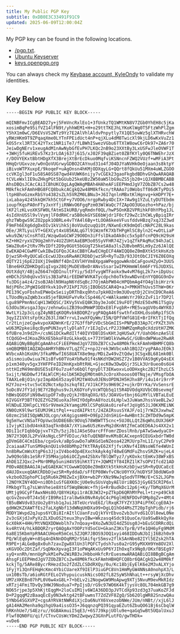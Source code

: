 ```yaml
---
title: My Public PGP Key
subtitle: 0xDB0E3C33491F91C9
updated: 2025-06-09T12:00:04Z
---
```


My PGP key can be found in the following locations.

* [/pgp.txt](/pgp.txt).
* [Ubuntu Keyserver](https://keyserver.ubuntu.com/pks/lookup?op=get&search=0xDB0E3C33491F91C9)
* [keys.openpgp.org](https://keys.openpgp.org/search?q=kyle%40ondy.org)

You can always check my [Keybase account, KyleOndy](https://keybase.io/kyleondy) to validate my identities.

## Key Below

    -----BEGIN PGP PUBLIC KEY BLOCK-----

    mQINBFmvICgBEAD27y+j5FmVncRxlEo1+3fUnkzTQ1WMtKN8V7ZGb0YhEH8c5jKa
    xosimBqPe95ifVZ14lFN9t/yhhWEM1+H+o29ttTKEJhLYKoKlWg0T5FtzWhPlZgm
    Y5hX1m0wC/D6EVsVS2WTz9Yz7E2AlVhlAldvPnpytly7X1QE5owWz5glXTHRvchW
    yRWzHKm9T9ZPqaqXme0LYTnFPEidUct4nP+qjXLu4dM8TwicXl9kjLD6wKxVuZz1
    kOS5rxl3RT3C42YTxc1NR1iTe7/fLBWhISwezVGbu6TTXlW8owC6rDk97+ZA6r70
    JeiwDgNErv1xeugAdM1nAwNybGfEvPH7LKQc2nB9o23XXtBy3LxUSFwJleOVWF1T
    +3WHj5fuHiREv57Kz3rLOAj637j615/xJ02F39qBZiet0ZBfKYly0Q6TNWEhrJzX
    r/DOVYEKxtBbtHDgXfX3BrejXtBrEcDkuo0MqfviKSNncnFZWQ2VUzf+wMFiA3Pt
    HHqQrUGxvze/w0nQoVUGrwyGDBO2CAYnud31o4fJ04DJYaNVHkOeOjaan3s8ktpY
    iBivoWTPXuxpE/9koqeF+uAgOnsn4hKMjODXqyLG+QQrt8fQkUu51MXm4uWLZGOO
    ccVKIgl3oF1u58SA0SS87qwd4VUWK6nijy7vCGEk23gaoFkgbdBDhvGhQwARAQAB
    tCVLeWxlIE9uZHkgPGt5bGUub25keUBzZW50aW5lbG9uZS5jb20+iQJXBBMBCABB
    AhsDBQsJCAcCAiICBhUKCQgLAgQWAgMBAh4HAheAFiEEPHmdJgV7ZObZB7Cs2w48
    M0kfkckFAmhHBG8FCQ8bukcACgkQ2w48M0kfkcn/tRAAo7i0WobsTf86dKTyPDi5
    ltpH8hoGzmxRbSYo4382sZLh5VRZM0LBNu3+J6I7qnlnMBxtKlHgnvg+kHDPY7E+
    ixLabay4245kkQH7kh5CtGF+y7VOO6/nrgpRwby4DcIX+7Aw9g1YZuLtyDUTEbdm
    ioupfKqsPA0nFTyJxnYfjiRNWvO6FgqPzm03WlWaQc7fZApOO3UGozho+hPaz/bj
    lKF2lzKLvoXKSFW0LfAtmSIkURB/yqRmdnf0QL/hwP5OnKB2VPRihkF0hYPbg1JL
    4sIdXnUSSl9vlVymjlF0dRHCra5B0okGYSE6bWjdr1F0cf29wZc1hCWLyBpiqIRr
    ghzTWbgwS9CZO2ppk1OBRLe4vTYA4l6By+tLOOA6keeVFusfddvHBzq7xqJ3Z3wd
    F9mFh6EXg6dgDxOIv1kVihkSj8oVUuQzuqQiOt/NXwnEcK9dmQdlcNkPC28L9kas
    OEe/JRTLyuiVT+GEXCyt4xU85KALqG7l91WzmfK7XbTHPgHlSC8yln2C+wOtLiaP
    wku9ZW/sCnsRTdI/WzqwOaGCWF29O0Dn3iFfslDkaOAk0cc5x5p8fcnPQ9cH29sH
    KZ+HH2ryxVZ9Ug2mhYv4U2ZUHtAaEBM3o05SyVFHR74Zjv1qZfkPAqMuC94hJaCi
    SWaZ0u6+2tRv7MvIDft2D9y0GUt5bGUgT25keSA8a3lsZUBvbmR5Lm9yZz6JAlQE
    EwEKAD4CGwMFCwkIBwIGFQoJCAsCBBYCAwECHgECF4AWIQQ8eZ0mBXtk5tkHsKzb
    DjwzSR+RyQUCaEcEcwUJDxu6RwAKCRDbDjwzSR+RyTuZD/93JOtObCJIY6Z0EOXq
    dQTY21j6pE2IUXjI9eBNff4DnIXVlHYVm8XpgaWPeggowWknbCaFgovHZyO+3UUS
    lBne6HXZDHKDgdiqIvgx28QjMuDEVBeDrANvsSsar1wIPKHmmWl6m6FrYGJUDXSL
    OUtXdqY/4BjaZ6647nQDInultFYiy/5d3fvygWTFaokx9w4vM76gL2k7x+iDpUsc
    eHDChJSh0qUvx5Vis3B3aPAirEEDWFWVKATycdpch0oTk9xwNDvnEnYYQ8GG9nDv
    fu3DGja4z4/2soBJAblN9HapN6YdSqBcJ7OjmAbPW04cHPQbmAg4YO4glbiHrzrk
    NdjP6hcJPgWIGd8Ykvk1OvPJIkPI7USjIBObG5CAR4Q+aJ+PMKHThUvs5ThW+0Kr
    PE139CyoFbshxEPWeQxSeiiyDRThBxq9htu7pkH02n9m3UOvqtDj2CVnCD9CReA6
    LTUodNyaZqWb3xx85jefBUHUFwYvRxlSp446/C+WAlkamWsYrJ9XzZvFi1r7DP2l
    Lgu89PPmnNsCqH13WOQSC/IKVy5VxEQ8K3by3eJo0C19uFOTjMdzE5OxM61TSgUy
    G3dOu3KvsgaJ3gv/zehnwGuiZB39odMmWP3DDxE8lFvgbR+rME5vagUV0s4WYK0J
    WwtLYi2p3cLcgZ4yNBIqKOQRvbkBDQRZrygPAQgA46fswthfxOXHLdsobRp1fSCh
    3qyIZ1VXtsFptKzZ63lJXW7rrvLIvwXFQyWm/I5N/QPfVWfG81E+BrIFKtTjIfQq
    Cr2tLnjzeCgwkvpoXADWnKrE/27G3ffbPzVDcSbGmIIS+PNPpB33Ap7CrPXZt3Vh
    wU63M2pkei8qcBymPUN3xytlyDlahT/r1EJqIvLrP2J39WMZqmRq0cXdzUtH7ZMK
    6fUBreJn9d2h+/csNG1DCkwRdIlf40IVYDBlDSvKHtJqHUSwX/Y/UahO6nzAeSlE
    tCQdGO+dJKoaZRkXE5bkoF8zGLkkeQLs+773YSWOlkVwHwSC/GUBndWPWue2RwAR
    AQABiQNyBBgBCgAmAhsCFiEEPHmdJgV7ZObZB7Cs2w48M0kfkckFAmhHBHMFCQ8b
    smQBQMB0IAQZAQoAHRYhBNvV7LqZfCz+npJ2rek3WVbcxAh1BQJZrygPAAoJEOk3
    WVbcxAh1KoUH/3fkaMRwfI6S8UATX8e9mp/MDiZw49vZtQdwj3CSgxBL681mk0Bl
    a5ismoiuOwiua7K1sBfv60TVoAYbRw91f4sNKdYDW2HSZ72v1B0VVAS9gKyQ4sEX
    p1xm340yv5gx3YHFPFeID2HnKpxbRtRHL+GjecK0w3DwQGjr3SLk3Ur8ueo0s6U4
    nttHIzM49mnBUSE5sEF6u7zu4fo6bQlfqnyDlT3EKwoxvLoODHxgkc2B2fIhzLC5
    5xijt/NGD0wfJfALWlCMj4olbK5KDgEM0tm0hJcOroXhooosO0TNqje/VMsgfbOA
    TAAXLeBjO1n/pzImpAb6X5zayOlM2tW4Ou0JENsOPDNJH5HJhx8P/i4u14ri9rrP
    H2YJoz+stvc5vC02Nctx6p3szkqf8I/VJ1kCP3s9H69C2+ujkrDYrKa/VvSensrE
    5oDc8VJfY1dj9E7Y2Bghus9vJLK6DYoFyVcWTQb5q1t5R4DVOdqXUVbC08sevmqf
    hBWsQGOSFiN98wUipOF7xByzQjkJYBXqOXG/65/3OAVGvtbnj6GiMYlLVBTaLEuE
    6IVGGYP3BTf02EZYGZ9EuoXaJhHIYOdpRnA8YozL6LHplw3JuWamJhssVaeBL2wJ
    HlNDuEJDHlpCLY6Sr9Vmek2kYamgiMXlCSPq6UAs0ireFefJqVg05JiJ0KXMEiNK
    XN0OzK9l9wrSEUMJ9KitPql++uzdAIPktt/24ZAIRsusSYAJF/o1j7rWZXJxwhwZ
    G0zmc2S8ISQpWNJOLcgn/xK4gigsmH0+O9Ep2JdnSHiG+4wHBnt3cZHTDd9w5mpK
    9g5mYwcVNSaTFOpVwcbUD8E6Bc9OVq578WBWTT5cnc+5UJ0LLQtZ6qWhLOUXJ6KP
    iIvjyKIibdU4nk83aqTknBdA7/XYiaw6U5zKevMq2dKnNtZfmCaOED6AJs4XX2x1
    0DiI1cFIqbbQpjvxTYZh/5zjJb1JASeS0arcFfFomrZDoslRnb/pATwSwwdyaCO+
    3N72Y3Q0JL2PxVAsNgLc5PfVDIuc/kbTuQENBFmvKMsBCACxepn9IEUGxbdrTW0d
    gDVmG8C4Cm1Eba/cgxGvk/aBpSuwDo7aRKGd1eNZeoa422MJUrp7nL1I/syC2Pe9
    2caiaaA7TunSM9qknQU1s9d8bMhp2fKtTRAyE62XfjfviKNvf4I8NsoWEfe4WUnI
    hn8bRwCmWsXtgP6s3JjxIV4bo4Op4EXxchkAyk4g748wEGMdFuZhsvSRZK+ujeL4
    Jw9Q9oSBs1eSRrF35MHajpb6iOCZym42SbXvfBlQWTyz7/yKOxkctEmKv38WFxBS
    AhDE1ZJQxc2+PNr0MRp5uniH4VS9ihKtT1Y+JQWMIYf84IRZ1lK7sOPVIfcd21AD
    P0DvABEBAAGJAjwEGAEKACYCGwwWIQQ8eZ0mBXtk5tkHsKzbDjwzSR+RyQUCaEcE
    dAUJDxuxqQAKCRDbDjwzSR+RyddaD/sFfEP08WvfvCNcU0YYX/hUDYSF38dUWGx0
    vkzbo0ZGphoPC1q5Ru6kZM8ZwIxjBXm+wb2PrXNz9NwJqSodVTFMW/E+CS2LJGPm
    l2NOYKINY4OD+ni0Dh1uSfG8XK0cjU0e9uSUsVqbyAElUriBQS3jGy6E5CRIP6xl
    FMkbgYTLg7sLWnVheie8XtGf5Wq8WoWc+fhjG+RrBudkDc12p6j+Ky/TbMqX6UrM
    UMtjg9GCyFfAwxNHs8O/Q8YHiKpi1rACBJW32+pZTkpD6QRhMYPeLl+tz+p49Ck8
    qcGvZeov0TJ4x5ErIB9Re1Iral8w6k0NvR4ybC4cP6glHENFDOvFOMp8gZv+4Mt4
    tB5uBWVdv83zUo2y8Ysb1qJuiJ8TeUcrVoE6I/lRxqK7FYZY33P4iPfKCcgE0A3+
    gdHW2KZXAWTfEs2faLXgNbf13dWNqUHDXa99+DgLQ1hOd4MsZT20pTghPidb/rj6
    MODY1Wvpd2qJups6YCBi8IrAItlCUanFzuQjkYVrEbvoZvb3uYvdG1COl8ewL0Ne
    2v3cGXjdJxPyXzZLXDuOS2teux3hyvIBw+Wkzasq4Sdc91QuoCe/Ua9SwBkkQyXe
    6cX0kK+4HH/MtVNQXDDWeblh7x7nQoay+0XoZwN3UI4dZ5Usg0J+bEuSCORRcdQi
    kv4RtV4/hLkBDQRZryrQAQgAxYOOPzYd5oCU+GkanZ3KsTprB/Vfe1QH6yFg9MdM
    6a8E15KbmYpR9AACUHoeR5mCeL5ZJQR7JBOS9JOQ1xyi468IDDuNJbIjI6Bzh0x9
    PQ/WlEq6yW+n8Sq4nDkNnDOqRM2r5SAifqrS5msv2flkSAnNbe82IYl5EZsk2hTA
    R9PE+jALGeBg8x0uh7zavZgw8XlUn3lPQFCTydsh7us0a2rG95yMXXH9Ym8OV2Xl
    xKGVOOc2DtZaf/SqDNxXpvagI3F1oPWqAKxUu9P6YJIhOxqTx9Ng0/OKxfBSEg97
    syQ+xnRh/mnnUgPukM1ePw2WiRB3vJHbboHkfcRrEuesmwARAQABiQI8BBgBCgAm
    AhsgFiEEPHmdJgV7ZObZB7Cs2w48M0kfkckFAmhHBHQFCQ8br6QACgkQ2w48M0kf
    kckjTg/5ARe8BycrRHezd3o2fZdZLCSDdRXQy/0u/Kc18bjEyElK6e2M3vALXYjo
    1FyjYi3QnFEHqHcKmc4YbiCUareXf9IElP3iuGPC8Vn1HmMyGW4NNsA0nohpX3/L
    ux10BsTb/a6ioRGtFELoIVhypuicuskNicsO02fL82SyWShNhaLt++rsyWjXcDhv
    UM7zXKEBn07hPL0V6w4xG8L+7+bELv2i2NogwGW9MoApwg9XTj5NvuM9evMkRIdz
    xRTzj4FmiTDvQy3HWJ9Nodua7+PpIjsD/rG9c97WO6K4kTjysVc8OL704mkGB7g9
    NO65rjpe3p5XhKjtEqgM+2loCuIM1jv6WIA36DD3pJVTCdXp93zd3g37uaKoZFJd
    D+P2gqqM2zBaaqEcEy0N3wktg42tBFuwmsT7ZdZVF8ZgQ/Sb62OlgWR82SnzwQAu
    5YNbG4SGXVPZ+cgsAYRVAtNWRdiXjcDa6NuYX6VxezobNWe/JUm/nNBt//xjL6lJ
    gA14HA2Menha9qzhgU9a4issO35+J6qqnzqPQ391qyaEZut6ZbuQO61Bj6sCbqlW
    hRKnhUe7/S4Ezru//6GBAkmuiI5qE3/+6S7J9kpjUOlu9e+qaGq5wBt5UQalUxuJ
    Flwf8QN0FU/qif/CTnvCUsWcYDm2ZwqwyZ3GXnPLutFO/gwTHDk=
    =vDe6
    -----END PGP PUBLIC KEY BLOCK-----
